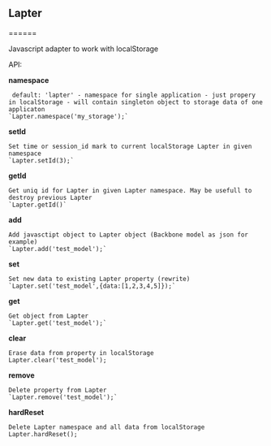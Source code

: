 ## **Lapter**
======

Javascript adapter to work with localStorage

API:

**namespace**

	 default: 'lapter' - namespace for single application - just propery in localStorage - will contain singleton object to storage data of one applicaton
	`Lapter.namespace('my_storage');`
    

**setId**

	Set time or session_id mark to current localStorage Lapter in given namespace
    `Lapter.setId(3);`


**getId**

	Get uniq id for Lapter in given Lapter namespace. May be usefull to destroy previous Lapter
    `Lapter.getId()`
    

**add**

	Add javasctipt object to Lapter object (Backbone model as json for example)
	`Lapter.add('test_model');`
    

**set**

	Set new data to existing Lapter property (rewrite)
	`Lapter.set('test_model',{data:[1,2,3,4,5]});`
    

**get**

	Get object from Lapter
    `Lapter.get('test_model');`
    

**clear**

	Erase data from property in localStorage
	Lapter.clear('test_model');
    

**remove**

	Delete property from Lapter
    `Lapter.remove('test_model');`
    

 **hardReset**

 	Delete Lapter namespace and all data from localStorage
 	Lapter.hardReset();